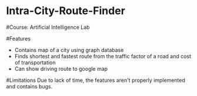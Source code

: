 # Intra-City-Route-Finder

#Course: Artificial Intelligence Lab

#Features
<ul>
<li>Contains map of a city using graph database</li>
<li>Finds shortest and fastest route from the traffic factor of a road and cost of transportation</li>
<li>Can show driving route to google map</li>
</ul>

#Limitations
Due to lack of time, the features aren't properly implemented and contains bugs. 
